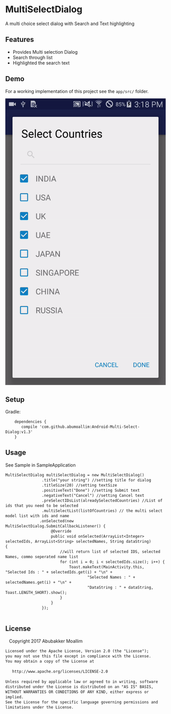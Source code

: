 # MultiSelectDialog
A multi choice select dialog with Search and Text highlighting

Features
--------
* Provides Multi selection Dialog
* Search through list
* Highlighted the search text

Demo
--------
For a working implementation of this project see the `app/src/` folder.

<img src="ezgif.com-video-to-gif.gif">


Setup
--------

Gradle:

```
    dependencies {
       compile 'com.github.abumoallim:Android-Multi-Select-Dialog:v1.3'
    }
```

Usage
--------
See Sample in SampleApplication
```
MultiSelectDialog multiSelectDialog = new MultiSelectDialog()
                .title("your string") //setting title for dialog
                .titleSize(20) //setting textSize
                .positiveText("Done") //setting Submit text
                .negativeText("Cancel") //setting Cancel text
                .preSelectIDsList(alreadySelectedCountries) //List of ids that you need to be selected
                .multiSelectList(listOfCountries) // the multi select model list with ids and name
               .onSelected(new MultiSelectDialog.SubmitCallbackListener() {
                    @Override
                    public void onSelected(ArrayList<Integer> selectedIds, ArrayList<String> selectedNames, String dataString)                        {
                        //will return list of selected IDS, selected Names, commo seperated name list
                        for (int i = 0; i < selectedIds.size(); i++) {
                            Toast.makeText(MainActivity.this, "Selected Ids : " + selectedIds.get(i) + "\n" +
                                    "Selected Names : " + selectedNames.get(i) + "\n" +
                                    "DataString : " + dataString, Toast.LENGTH_SHORT).show();
                        }
                    }
                });


```


License
--------

    Copyright 2017 Abubakker Moallim

    Licensed under the Apache License, Version 2.0 (the "License");
    you may not use this file except in compliance with the License.
    You may obtain a copy of the License at

       http://www.apache.org/licenses/LICENSE-2.0

    Unless required by applicable law or agreed to in writing, software
    distributed under the License is distributed on an "AS IS" BASIS,
    WITHOUT WARRANTIES OR CONDITIONS OF ANY KIND, either express or implied.
    See the License for the specific language governing permissions and
    limitations under the License.
